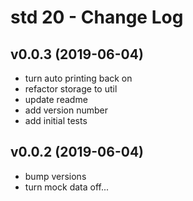 # std 20 - Change Log

## v0.0.3 (2019-06-04)
  - turn auto printing back on
  - refactor storage to util
  - update readme
  - add version number
  - add initial tests

## v0.0.2 (2019-06-04)
  - bump versions
  - turn mock data off...
